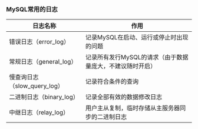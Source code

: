 ### MySQL常用的日志

| 日志名称                     | 作用                                                      |
| ---------------------------- | --------------------------------------------------------- |
| 错误日志（error_log）        | 记录MySQL在启动、运行或停止时出现的问题                   |
| 常规日志（general_log）      | 记录所有发行MySQL的请求（由于数据量庞大，不建议随时开启） |
| 慢查询日志（slow_query_log） | 记录符合条件的查询                                        |
| 二进制日志（binary_log）     | 记录全部有效的数据修改日志                                |
| 中继日志（relay_log）        | 用户主从复制，临时存储从主服务器同步的二进制日志          |

